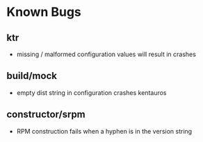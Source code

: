 # Known Bugs

## ktr

- missing / malformed configuration values will result in crashes


## build/mock

- empty dist string in configuration crashes kentauros


## constructor/srpm

- RPM construction fails when a hyphen is in the version string

